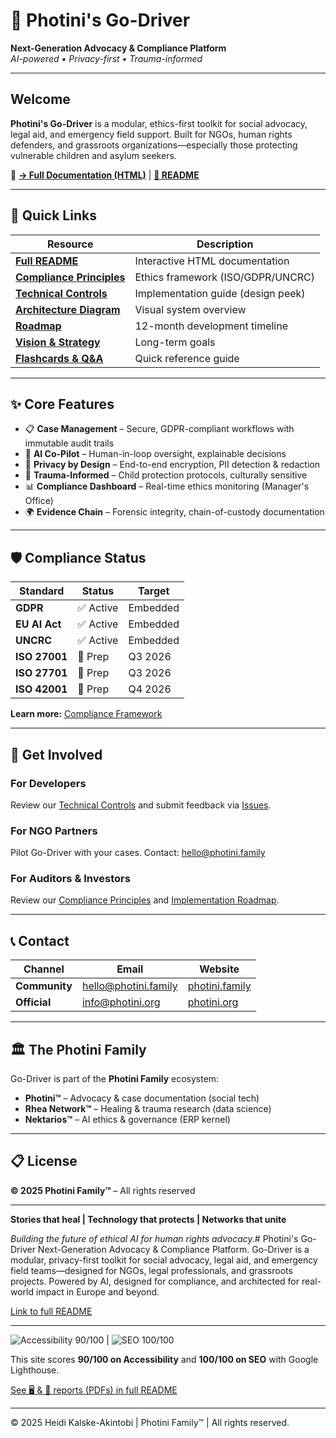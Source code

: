 # 🌟 Photini's Go-Driver

**Next-Generation Advocacy & Compliance Platform**  
*AI-powered • Privacy-first • Trauma-informed*

---

## Welcome

**Photini's Go-Driver** is a modular, ethics-first toolkit for social advocacy, legal aid, and emergency field support. Built for NGOs, human rights defenders, and grassroots organizations—especially those protecting vulnerable children and asylum seekers.

🔗 **[→ Full Documentation (HTML)](https://hidikoo.github.io/Photini-Go-Driver/)** | **[📖 README](./index.html)**

---

## 🚀 Quick Links

| Resource | Description |
|----------|-------------|
| **[Full README](./index.html)** | Interactive HTML documentation |
| **[Compliance Principles](./docs/COMPLIANCE_PRINCIPLES.md)** | Ethics framework (ISO/GDPR/UNCRC) |
| **[Technical Controls](./docs/TECHNICAL-CONTROLS-v1-design.md)** | Implementation guide (design peek) |
| **[Architecture Diagram](./docs/Public_ASCII_white.png)** | Visual system overview |
| **[Roadmap](./docs/roadmap.md)** | 12-month development timeline |
| **[Vision & Strategy](./docs/roadmap-vision.md)** | Long-term goals |
| **[Flashcards & Q&A](./docs/Go-Driver-Flashcards-n-QnA.md)** | Quick reference guide |

---

## ✨ Core Features

- 📋 **Case Management** – Secure, GDPR-compliant workflows with immutable audit trails
- 🤖 **AI Co-Pilot** – Human-in-loop oversight, explainable decisions
- 🔐 **Privacy by Design** – End-to-end encryption, PII detection & redaction
- 👥 **Trauma-Informed** – Child protection protocols, culturally sensitive
- 📊 **Compliance Dashboard** – Real-time ethics monitoring (Manager's Office)
- 🌍 **Evidence Chain** – Forensic integrity, chain-of-custody documentation

---

## 🛡️ Compliance Status

| Standard | Status | Target |
|----------|--------|--------|
| **GDPR** | ✅ Active | Embedded |
| **EU AI Act** | ✅ Active | Embedded |
| **UNCRC** | ✅ Active | Embedded |
| **ISO 27001** | 🔄 Prep | Q3 2026 |
| **ISO 27701** | 🔄 Prep | Q3 2026 |
| **ISO 42001** | 🔄 Prep | Q4 2026 |

**Learn more:** [Compliance Framework](./docs/COMPLIANCE_PRINCIPLES.md)

---

## 🤝 Get Involved

### For Developers
Review our [Technical Controls](./docs/TECHNICAL-CONTROLS-v1-design.md) and submit feedback via [Issues](https://github.com/Hidikoo/Photini-Go-Driver/issues).

### For NGO Partners
Pilot Go-Driver with your cases. Contact: [hello@photini.family](mailto:hello@photini.family)

### For Auditors & Investors
Review our [Compliance Principles](./docs/COMPLIANCE_PRINCIPLES.md) and [Implementation Roadmap](./docs/roadmap.md).

---

## 📞 Contact

| Channel | Email | Website |
|---------|-------|---------|
| **Community** | [hello@photini.family](mailto:hello@photini.family) | [photini.family](https://www.photini.family) |
| **Official** | [info@photini.org](mailto:info@photini.org) | [photini.org](https://www.photini.org) |

---

## 🏛️ The Photini Family

Go-Driver is part of the **Photini Family** ecosystem:

- **Photini™** – Advocacy & case documentation (social tech)
- **Rhea Network™** – Healing & trauma research (data science)
- **Nektarios™** – AI ethics & governance (ERP kernel)

---

## 📋 License

**© 2025 Photini Family™** – All rights reserved

---

**Stories that heal | Technology that protects | Networks that unite**

*Building the future of ethical AI for human rights advocacy.*# Photini's Go-Driver
Next-Generation Advocacy &amp; Compliance Platform. Go-Driver is a modular, privacy-first toolkit for social advocacy, legal aid, and emergency field teams—designed for NGOs, legal professionals, and grassroots projects. Powered by AI, designed for compliance, and architected for real-world impact in Europe and beyond.

[Link to full README](https://hidikoo.github.io/Photini-Go-Driver/)

---

![Accessibility 90/100](https://img.shields.io/badge/Accessibility-90%2F100-green) &#124; ![SEO 100/100](https://img.shields.io/badge/SEO-100%2F100-brightgreen)

This site scores **90/100 on Accessibility** and **100/100 on SEO** with Google Lighthouse.

[See 🖥️ & 📱 reports (PDFs) in full README](https://hidikoo.github.io/Photini-Go-Driver/)

---

© 2025 Heidi Kalske-Akintobi | Photini Family™ | All rights reserved.


